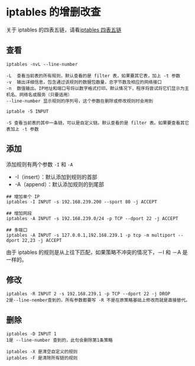 # iptables 的增删改查

关于 iptables 的四表五链，请看[iptables 四表五链](./iptables-base.md)

## 查看

```
iptables -nvL --line-number

-L  查看当前表的所有规则，默认查看的是 filter 表，如果要其它表，加上 -t 参数
-v  输出详细信息，包含通过该规则的数据包数量，总字节数及相应的网络接口 
-n  数值输出。IP地址和端口号将以数字格式打印。默认情况下，程序将尝试将它们显示为主机名、网络名或服务（只要适用）
--line-number 显示规则的序列号，这个参数在删除或修改规则时会用到
```

```
iptable -S INPUT

-S 查看当前表的其中一条链，可以是自定义链。默认查看的是 filter 表。如果要查看其它表加上 -t 参数
```

## 添加

添加规则有两个参数 `-I` 和 `-A`

+ -I（insert）：默认添加到规则的首部
+ -A（append）：默认添加规则的到尾部

```
## 增加单个 IP
iptables -I INPUT -s 192.168.239.200 --sport 80 -j ACCEPT

## 增加网段
iptables -A INPUT -s 192.168.239.0/24 -p TCP --dport 22 -j ACCEPT

## 多端口
iptables -A INPUT -s 127.0.0.1,192.168.239.1 -p tcp -m multiport --dport 22,23 -j ACCEPT
```

由于 iptables 的规则是从上往下匹配，如果策略不冲突的情况下，－I 和 －A 是一样的。

## 修改

```
iptables -R INPUT 2 -s 192.168.239.1 -p TCP --dport 22 -j DROP 
2是--line-nember查到的，所有参数都要写 -R 不是在原策略基础上修改而就是直接替代。
```

## 删除

```
iptables -D INPUT 1 
1是 --line-number 查到的，此句会删除第1条策略

iptables -X 是清空自定义的规则
iptables -F 是清除所有链的规则
```